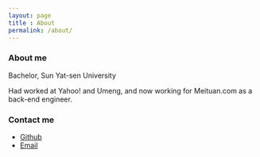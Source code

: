 ```yaml
---
layout: page
title : About
permalink: /about/
---
```



### About me

Bachelor, Sun Yat-sen University

Had worked at Yahoo! and Umeng, and now working for Meituan.com as a back-end engineer.

### Contact me

* [Github](https://github.com/dengshenyu)
* [Email](mailto:dengshenyu@gmail.com)
